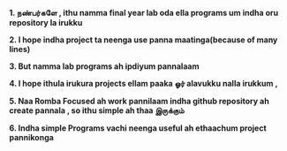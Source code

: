 **1. நண்பர்களே , ithu namma final year lab oda ella programs um indha oru repository la irukku**

**2. I hope indha project ta neenga use panna maatinga(because of many lines)**

**3. But namma lab programs ah ipdiyum pannalaam**

**4. I hope ithula irukura projects ellam paaka ஓர் alavukku nalla irukkum ,**

**5. Naa Romba Focused ah work pannilaam indha github repository ah create pannala , so ithu simple ah thaa இருக்கும்**

**6. Indha simple Programs vachi neenga useful ah ethaachum project pannikonga**

